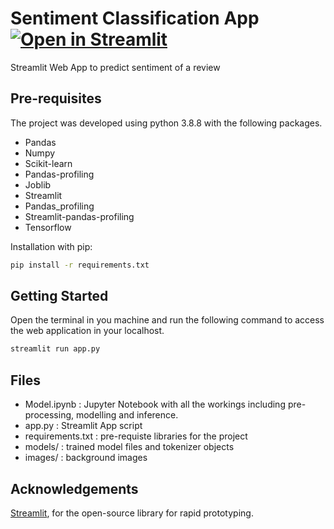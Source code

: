 # Sentiment Classification App  [![Open in Streamlit](https://static.streamlit.io/badges/streamlit_badge_black_white.svg)](https://share.streamlit.io/phonhay103/sentimentclassificationsunai/main/app.py)
Streamlit Web App to predict sentiment of a review

## Pre-requisites
The project was developed using python 3.8.8 with the following packages.
- Pandas
- Numpy
- Scikit-learn
- Pandas-profiling
- Joblib
- Streamlit
- Pandas_profiling
- Streamlit-pandas-profiling
- Tensorflow

Installation with pip:
```bash
pip install -r requirements.txt
```

## Getting Started
Open the terminal in you machine and run the following command to access the web application in your localhost.
```bash
streamlit run app.py
```

## Files
- Model.ipynb : Jupyter Notebook with all the workings including pre-processing, modelling and inference.
- app.py : Streamlit App script
- requirements.txt : pre-requiste libraries for the project
- models/ : trained model files and tokenizer objects
- images/ : background images

## Acknowledgements
[Streamlit](https://www.streamlit.io/), for the open-source library for rapid prototyping.
